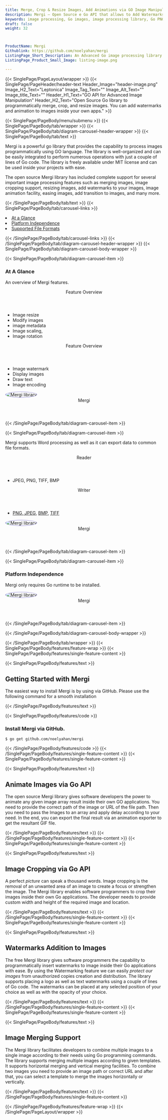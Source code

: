 ```yaml
---
title: Merge, Crop & Resize Images, Add Animations via GO Image Manipulation API
description: Mergi – Open Source e Go API that allows to Add Watermarks & Apply Animations to images. Merge, Crop & Resize Images via Advanced Image Manipulation GO API.
keywords: image processing, Go images, image processing library, Go PNG API, Go JPG, Go image API, Go Image creation, Modify images, Image filtering API, Go fade image , Add Watermarks & Apply Animation, image filtering API, image animation, 3d image rendering
draft: false
weight: 32



ProductName: Mergi 
Githublink: https://github.com/noelyahan/mergi
ListingPage_Short_Description: An Advanced Go image processing library that programmatically merge, crop, and resize images.
ListingPage_Product_Small_Image: listing-image.png 

---
```


{{< SinglePage/PageLayout/wrapper >}}
{{< SinglePage/PageHeader/header-text
Header_Image="header-image.png"
Image_H2_Text="Leptonica"
Image_Tag_Text=""
Image_Alt_Text=""
Image_title_Text=""
Header_H1_Text="GO API for Advanced Image Manipulation"
Header_H2_Text="Open Source Go library to programmatically merge, crop, and resize images. You can add watermarks and animation to images inside your own apps." >}}

{{< SinglePage/PageBody/menu/submenu >}}
{{< SinglePage/PageBody/tab/wrapper >}}
{{< SinglePage/PageBody/tab/diagram-carousel-header-wrapper >}}
{{< SinglePage/PageBody/tab/text >}}



<p>Mergi is a powerful go library that provides the capability to process images programmatically using GO language. The library is well-organized and can be easily integrated to perform numerous operations with just a couple of lines of Go code. The library is freely available under MIT license and can be used inside your projects with ease.</p>
<p>The open source Mergi library has included complete support for several important image processing features such as merging images, image cropping support, resizing images, add watermarks to your images, image animation facility, easing images, add transition to images, and many more.</p>

{{< /SinglePage/PageBody/tab/text >}}
{{< SinglePage/PageBody/tab/carousel-links >}}

<li data-target="#diagramcarousel" data-slide-to="0"><a href="#">At a Glance</a></li>
<li data-target="#diagramcarousel" data-slide-to="2"><a href="#">Platform Independence</a></li>
<li data-target="#diagramcarousel" data-slide-to="1"><a class="activetab" href="#">Supported File Formats</a></li>


{{< /SinglePage/PageBody/tab/carousel-links >}}
{{< /SinglePage/PageBody/tab/diagram-carousel-header-wrapper >}}
{{< SinglePage/PageBody/tab/diagram-carousel-body-wrapper >}}

{{< SinglePage/PageBody/tab/diagram-carousel-item >}}
<h3>At A Glance</h3>
<p>An overview of Mergi features.</p>
<div class="diagram1 d1-poi">
<div class="d1-row">
<div class="d1-col d1-left"><header>Feature Overview</header>
<ul>
<li>Image resize</li>
<li>Modify images</li>
<li>image metadata</li>
<li>Image scaling,</li>
<li>Image rotation</li>
</ul>
</div>
<!--/left-->
<div class="d1-col d1-right"><header>Feature Overview</header>
<ul>
<li>Image watermark</li>
<li>Display images</li>
<li>Draw text</li>
<li>Image encoding</li>
</ul>
</div>
<!--/right--></div>
<!--/row-->
<div class="d1-logo"><img style="border: 1px solid #9289d7; border-radius: 50%;" src='listing-image.png' alt="Mergi library"><header>Mergi</header><footer><small></small></footer></div>
<!--/logo--></div>
<!--/diagram1-->
{{< /SinglePage/PageBody/tab/diagram-carousel-item >}}

{{< SinglePage/PageBody/tab/diagram-carousel-item >}}
<p>Mergi supports Word processing as well as it can export data to common file formats.</p>
<div class="diagram1 d2 d1-poi">
<div class="d1-row">
<div class="d1-col d1-left"><header><i class="fa fa-arrows-v"> </i> Reader</header>
<ul>
<li>JPEG, PNG, TIFF, BMP</li>
</ul>
</div>
<!--/left-->
<div class="d1-col d1-right"><header><i class="fa fa-long-arrow-down"> </i> Writer</header>
<ul>
<li><a href="https://docs.fileformat.com/image/png/">PNG</a>,<a href="https://docs.fileformat.com/image/jpeg/"> JPEG</a>, <a href="https://docs.fileformat.com/image/bmp/">BMP</a>, <a href="https://docs.fileformat.com/image/tiff/">TIFF</a></li>
</ul>
</div>
<!--/right--></div>
<!--/row-->
<div class="d1-logo"><img style="border: 1px solid #9289d7; border-radius: 50%;" src='listing-image.png' alt="Mergi library"><header>Mergi</header><footer><small></small></footer></div>
<!--/logo--></div>
<!--/diagram2-->
{{< /SinglePage/PageBody/tab/diagram-carousel-item >}}

{{< SinglePage/PageBody/tab/diagram-carousel-item >}}
<h3>Platform Independence</h3>
<p>Mergi only requires Go runtime to be installed.</p>
<p> </p>
<div class="diagram1 d1-poi">
<div class="d1-row">
<div class="d1-col d1-left"> </div>
<div class="d1-col d1-right"><!-- <header><i class="fa fa-cubes"> &nbsp;</i></header>
 <ul>
 <li>Python 2.6 & above</li>
 </ul> --></div>
<!--/left--> <!--/right--></div>
<!--/row-->
<div class="d1-logo"><img style="border: 1px solid #9289d7; border-radius: 50%;" src='listing-image.png' alt="Mergi library"><header>Mergi</header><footer><small></small></footer></div>
<!--/logo--></div>
<!--/diagram2 -->
{{< /SinglePage/PageBody/tab/diagram-carousel-item >}}

{{< /SinglePage/PageBody/tab/diagram-carousel-body-wrapper >}}

{{< /SinglePage/PageBody/tab/wrapper >}}
{{< SinglePage/PageBody/features/feature-wrap >}}
{{< SinglePage/PageBody/features/single-feature-content >}}

{{< SinglePage/PageBody/features/text >}}
<h2 class="h2title">Getting Started with Mergi</h2>
<p>The easiest way to install Mergi is by using via GitHub. Please use the following command for a smooth installation</p>
{{< /SinglePage/PageBody/features/text >}}

{{< SinglePage/PageBody/features/code >}}
<h3><strong>Install Mergi via GitHub.</strong></h3>
<pre><code class="html">$ go get github.com/noelyahan/mergi </code></pre>


{{< /SinglePage/PageBody/features/code >}}
{{< /SinglePage/PageBody/features/single-feature-content >}}
{{< SinglePage/PageBody/features/single-feature-content >}}

{{< SinglePage/PageBody/features/text >}}
<h2 class="h2title">Animate Images via Go API</h2>
<p>The open source Mergi library gives software developers the power to animate any given image array result inside their own GO applications. You need to provide the correct path of the image or URL of the file path. Then you need to pass the Images to an array and apply delay according to your need. In the end, you can export the final result via an animation exporter to get the resultant GIF file.</p>

{{< /SinglePage/PageBody/features/text >}}
{{< /SinglePage/PageBody/features/single-feature-content >}}
{{< SinglePage/PageBody/features/single-feature-content >}}

{{< SinglePage/PageBody/features/text >}}
<h2 class="h2title">Image Cropping via Go API</h2>
<p>A perfect <em>picture</em> can speak a thousand words. Image cropping is the removal of an unwanted area of an image to create a focus or strengthen the image. The Mergi library enables software programmers to crop their images inside their own Go applications. The developer needs to provide custom width and height of the required image and location.</p>

{{< /SinglePage/PageBody/features/text >}}
{{< /SinglePage/PageBody/features/single-feature-content >}}
{{< SinglePage/PageBody/features/single-feature-content >}}

{{< SinglePage/PageBody/features/text >}}
<h2 class="h2title">Watermarks Addition to Images</h2>
<p>The free Mergi library gives software programmers the capability to programmatically insert watermarks to image inside their Go applications with ease. By using the Watermarking feature we can easily <em>protect</em> <em>our</em> <em>images</em> from unauthorized copies creation and distribution. The library supports placing a logo as well as text watermarks using a couple of lines of Go code. The watermarks can be placed at any selected position of your choice as well as with the opacity of your choice.</p>

{{< /SinglePage/PageBody/features/text >}}
{{< /SinglePage/PageBody/features/single-feature-content >}}
{{< SinglePage/PageBody/features/single-feature-content >}}

{{< SinglePage/PageBody/features/text >}}
<h2 class="h2title">Image Merging Support</h2>
<p>The Mergi library facilitates developers to combine multiple images to a single image according to their needs using Go programming commands. The library supports merging multiple images according to given templates. It supports horizontal merging and vertical merging facilities. To combine two images you need to provide an image path or correct URL and after that, you can select a template to merge the images horizontally or vertically.</p>


{{< /SinglePage/PageBody/features/text >}}
{{< /SinglePage/PageBody/features/single-feature-content >}}

{{< /SinglePage/PageBody/features/feature-wrap >}}
{{< /SinglePage/PageLayout/wrapper >}}